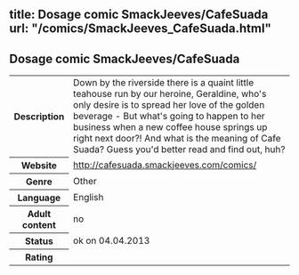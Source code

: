title: Dosage comic SmackJeeves/CafeSuada
url: "/comics/SmackJeeves_CafeSuada.html"
---
Dosage comic SmackJeeves/CafeSuada
-----------------------------------------

<table class="comicinfo">
<tr>
<th>Description</th><td>Down by the riverside there is a quaint little teahouse run by our heroine, Geraldine, who's only desire is to spread her love of the golden beverage - But what's going to happen to her business when a new coffee house springs up right next door?! And what is the meaning of Cafe Suada? Guess you'd better read and find out, huh?</td>
</tr>
<tr>
<th>Website</th><td><a href="http://cafesuada.smackjeeves.com/comics/">http://cafesuada.smackjeeves.com/comics/</a></td>
</tr>
<tr>
<th>Genre</th><td>Other</td>
</tr>
<tr>
<th>Language</th><td>English</td>
</tr>
<tr>
<th>Adult content</th><td>no</td>
</tr>
<tr>
<th>Status</th><td>ok on 04.04.2013</td>
</tr>
<tr>
<th>Rating</th><td><div class="g-plusone" data-size="standard" data-annotation="bubble"
 data-href="http://cafesuada.smackjeeves.com/comics/"></div></td>
</tr>
</table>
<script type="text/javascript">
  (function() {
    var po = document.createElement('script'); po.type = 'text/javascript'; po.async = true;
    po.src = 'https://apis.google.com/js/plusone.js';
    var s = document.getElementsByTagName('script')[0]; s.parentNode.insertBefore(po, s);
  })();
</script>
